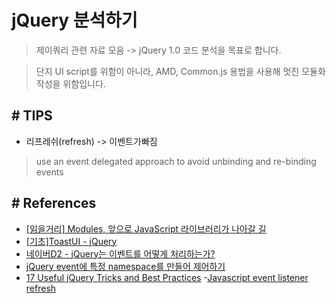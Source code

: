 # jQuery 분석하기
> 제이쿼리 관련 자료 모음 -> jQuery 1.0 코드 분석을 목표로 합니다.

> 단지 UI script를 위함이 아니라,
> AMD, Common.js 용법을 사용해 멋진 모듈화 작성을 위함입니다.


## # TIPS
- 리프레쉬(refresh) -> 이벤트가빠짐
> use an event delegated approach to avoid unbinding and re-binding events

## # References
- [[읽을거리] Modules, 앞으로 JavaScript 라이브러리가 나아갈 길](https://appletree.or.kr/blog/web-development/javascript/modules-%EC%95%9E%EC%9C%BC%EB%A1%9C-javascript-%EB%9D%BC%EC%9D%B4%EB%B8%8C%EB%9F%AC%EB%A6%AC%EA%B0%80-%EB%82%98%EC%95%84%EA%B0%88-%EA%B8%B8/)
- [[기초]ToastUI - jQuery](https://ui.toast.com/fe-guide/ko_jQuery/)
- [네이버D2 - jQuery는 이벤트를 어떻게 처리하는가?](https://d2.naver.com/helloworld/1855209)
- [jQuery event에 특정 namespace를 만들어 제어하기](https://trustyoo86.github.io/javascript/2019/05/15/jquery-event-namespace.html)
- [17 Useful jQuery Tricks and Best Practices](https://mundrisoft.com/tech-bytes/17-useful-jquery-tricks-and-best-practices/)
-[Javascript event listener refresh](https://stackoverrun.com/ko/q/4752297)
